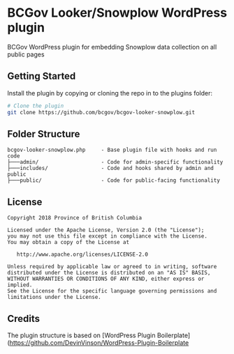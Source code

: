 # BCGov Looker/Snowplow WordPress plugin

BCGov WordPress plugin for embedding Snowplow data collection on all public pages

## Getting Started

Install the plugin by copying or cloning the repo in to the plugins folder:
```bash
# Clone the plugin
git clone https://github.com/bcgov/bcgov-looker-snowplow.git
```

## Folder Structure

```
bcgov-looker-snowplow.php     - Base plugin file with hooks and run code
├───admin/                    - Code for admin-specific functionality
├───includes/                 - Code and hooks shared by admin and public
├───public/                   - Code for public-facing functionality
```

## License

```
Copyright 2018 Province of British Columbia

Licensed under the Apache License, Version 2.0 (the "License");
you may not use this file except in compliance with the License.
You may obtain a copy of the License at

   http://www.apache.org/licenses/LICENSE-2.0

Unless required by applicable law or agreed to in writing, software
distributed under the License is distributed on an "AS IS" BASIS,
WITHOUT WARRANTIES OR CONDITIONS OF ANY KIND, either express or implied.
See the License for the specific language governing permissions and
limitations under the License.
```

## Credits

The plugin structure is based on [WordPress Plugin Boilerplate](https://github.com/DevinVinson/WordPress-Plugin-Boilerplate